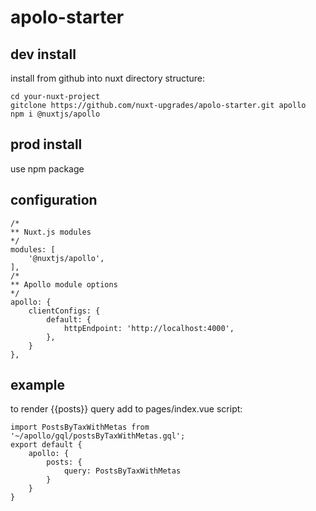 # apolo-starter

## dev install

install from github into nuxt directory structure:

```
cd your-nuxt-project
gitclone https://github.com/nuxt-upgrades/apolo-starter.git apollo
npm i @nuxtjs/apollo
```

## prod install

use npm package

## configuration

```	
/*
** Nuxt.js modules
*/
modules: [
	'@nuxtjs/apollo',
],
/*
** Apollo module options
*/
apollo: {
	clientConfigs: {
		default: {
			httpEndpoint: 'http://localhost:4000',
		},
	}
},
```

## example

to render {{posts}} query add to pages/index.vue script:
```
import PostsByTaxWithMetas from '~/apollo/gql/postsByTaxWithMetas.gql';
export default {
	apollo: {
		posts: {
			query: PostsByTaxWithMetas
		}
	}
}
```